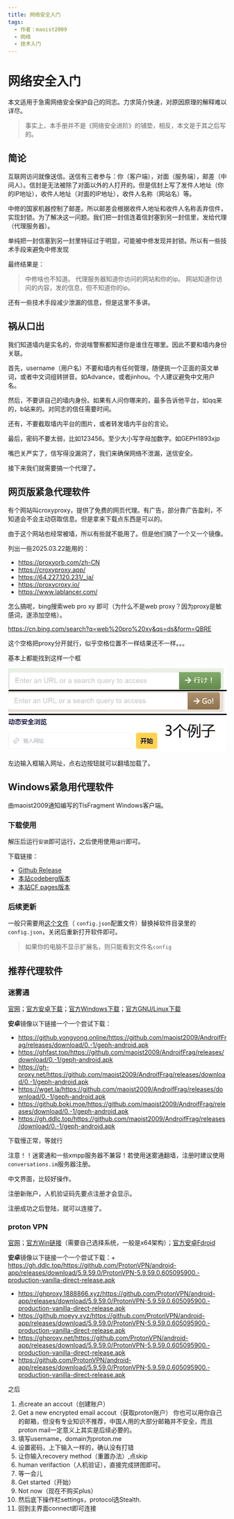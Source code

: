 ```yaml
---
title: 网络安全入门
tags:
  - 作者：maoist2009
  - 网络
  - 技术入门
---
```


# 网络安全入门

本文适用于急需网络安全保护自己的同志。力求简介快速，对原因原理的解释难以详尽。

> 事实上，本手册并不是《网络安全进阶》的铺垫，相反，本文是于其之后写的。

## 简论

互联网访问就像送信。送信有三者参与：你（客户端），对面（服务端），邮差（中间人）。信封是无法被除了对面以外的人打开的。但是信封上写了发件人地址（你的IP地址），收件人地址（对面的IP地址），收件人名称（网站名）等。

中修的国家机器控制了邮差。所以邮差会根据收件人地址和收件人名称丢弃信件，实现封锁。为了解决这一问题。我们把一封信连着信封塞到另一封信里，发给代理（代理服务器）。

单纯把一封信塞到另一封里特征过于明显，可能被中修发现并封锁。所以有一些技术手段来避免中修发现

最终结果是：

> 中修啥也不知道。
> 代理服务器知道你访问的网站和你的ip。
> 网站知道你访问的内容，发的信息，但不知道你的ip。

还有一些技术手段减少泄漏的信息，但是这里不多讲。

## 祸从口出

我们知道墙内是实名的，你说啥警察都知道你是谁住在哪里。因此不要和墙内身份关联。

首先，username（用户名）不要和墙内有任何管理，随便挑一个正面的英文单词，或者中文词组转拼音。如Advance，或者jinhou。个人建议避免中文用户名。

然后，不要讲自己的墙内身份。如果有人问你哪来的，最多告诉他平台，如qq来的，b站来的。对同志的信任需要时间。

还有，不要截取墙内平台的图片，或者转发墙内平台的言论。

最后，密码不要太弱，比如123456。至少大小写字母加数字。如GEPH1893xjp

嘴巴关严实了，信写得没漏洞了，我们来确保网络不泄漏，送信安全。

接下来我们就需要搞一个代理了。

## 网页版紧急代理软件

有个网站叫croxyproxy，提供了免费的网页代理。有广告，部分靠广告盈利，不知道会不会主动窃取信息。但是拿来下载点东西是可以的。

由于这个网站也经常被墙，所以有些就不能用了。但是他们搞了一个又一个镜像。

列出一些2025.03.22能用的：

+ https://proxyorb.com/zh-CN
+ https://croxyproxy.app/
+ https://64.227.120.231/_ja/
+ https://proxycroxy.io/
+ https://www.lablancer.com/

怎么搞呢，bing搜索web pro xy 即可（为什么不是web proxy？因为proxy是敏感词，遂添加空格）。

https://cn.bing.com/search?q=web%20pro%20xy&qs=ds&form=QBRE

这个空格把proxy分开就行，似乎空格位置不一样结果还不一样。。。

基本上都能找到这样一个框

![WebproxyExample](./webproxy.png)

左边输入框输入网址，点右边按钮就可以翻墙加载了。

## Windows紧急用代理软件

由maoist2009通知编写的TlsFragment Windows客户端。

### 下载使用

解压后运行`安装`即可运行，之后使用使用`运行`即可。

下载链接：

+ [Github Release](https://github.com/maoist2009/TlsFragment_Windows/releases/download/V1.0.0/dist.zip)
+ [本站codeberg版本](https://mlmistrevolutionagain.codeberg.page/TlsFragment_Win.zip)
+ [本站CF pages版本](https://mlmistrevolutionagain.pages.dev/TlsFragment_Win.zip)

### 后续更新

一般只需要用[这个文件](https://github.com/maoist2009/TlsFragment/raw/refs/heads/main/config.json)（ `config.json`配置文件）替换掉软件目录里的`config.json`，关闭后重新打开软件即可。

> 如果你的电脑不显示扩展名，则只能看到文件名`config`



## 推荐代理软件

### 迷雾通

[官网](https://geph.io/)；[官方安卓下载](https://dl.geph.io/geph-releases/android-stable/4.99.32/geph-android.apk)；[官方Windows下载](https://dl.geph.io/geph-releases/windows-stable/4.99.32/geph-windows-setup.exe)；[官方GNU/Linux下载](https://dl.geph.io/geph-releases/linux-stable/4.99.32/Geph-x86_64.flatpak)

**安卓**镜像以下链接一个一个尝试下载：

+ https://github.yongyong.online/https://github.com/maoist2009/AndroifFrag/releases/download/0.-1/geph-android.apk
+ https://ghfast.top/https://github.com/maoist2009/AndroifFrag/releases/download/0.-1/geph-android.apk
+ https://gh-proxy.net/https://github.com/maoist2009/AndroifFrag/releases/download/0.-1/geph-android.apk
+ https://wget.la/https://github.com/maoist2009/AndroifFrag/releases/download/0.-1/geph-android.apk
+ https://github.boki.moe/https://github.com/maoist2009/AndroifFrag/releases/download/0.-1/geph-android.apk
+ https://gh.ddlc.top/https://github.com/maoist2009/AndroifFrag/releases/download/0.-1/geph-android.apk

下载慢正常，等就行

注意！！迷雾通和一些xmpp服务器不兼容！若使用迷雾通翻墙，注册时建议使用`conversations.im`服务器注册。

中文界面，比较好操作。

注册新账户，人机验证码先要点注册才会显示。

注册成功之后登陆，就可以连接了。

### proton VPN

[官网](https://protonvpn.com/)；[官方Win链接](https://protonvpn.com/download-windows)（需要自己选择系统，一般是x64架构）；[官方安卓Fdroid](https://f-droid.org/packages/ch.protonvpn.android/)

**安卓**镜像以下链接一个一个尝试下载：+ https://gh.ddlc.top/https://github.com/ProtonVPN/android-app/releases/download/5.9.59.0/ProtonVPN-5.9.59.0.605095900.-production-vanilla-direct-release.apk

+ https://ghproxy.1888866.xyz/https://github.com/ProtonVPN/android-app/releases/download/5.9.59.0/ProtonVPN-5.9.59.0.605095900.-production-vanilla-direct-release.apk
+ https://github.moeyy.xyz/https://github.com/ProtonVPN/android-app/releases/download/5.9.59.0/ProtonVPN-5.9.59.0.605095900.-production-vanilla-direct-release.apk
+ https://ghproxy.net/https://github.com/ProtonVPN/android-app/releases/download/5.9.59.0/ProtonVPN-5.9.59.0.605095900.-production-vanilla-direct-release.apk
+ https://github.com/ProtonVPN/android-app/releases/download/5.9.59.0/ProtonVPN-5.9.59.0.605095900.-production-vanilla-direct-release.apk

之后

1. 点create an accout（创建账户）
2. Get a new encrypted email accout（获取proton账户）
   你也可以用你自己的邮箱，但没有专业知识不推荐，中国人用的大部分邮箱并不安全，而且proton mail一定意义上其实是后续必要的。
3. 填写username，domain为proton.me
4. 设置密码，上下输入一样的，确认没有打错
5. 让你输入recovery method（重置办法）,点skip
6. human verifaction（人机验证），直接完成拼图即可。
7. 等一会儿
8. Get started（开始）
9. Not now（现在不购买plus）
10. 然后底下操作栏settings，protocol选Stealth.
11. 回到主界面connect即可连接

